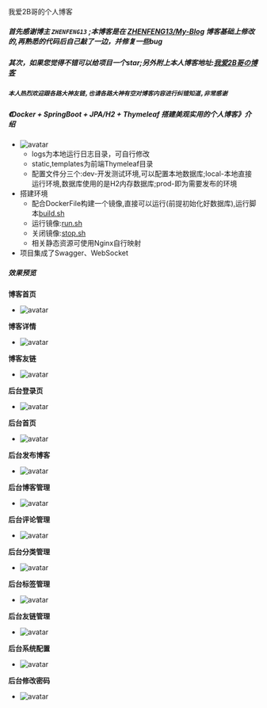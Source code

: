 

我爱2B哥的个人博客

##### 首先感谢博主 ``ZHENFENG13`` ;本博客是在 [ZHENFENG13/My-Blog](https://github.com/ZHENFENG13/My-Blog) 博客基础上修改的,再熟悉的代码后自己敲了一边，并修复一些bug

##### 其次，如果您觉得不错可以给项目一个star;另外附上本人博客地址:[我爱2B哥の博客](http://blog.yeming.org.cn")
##### ``本人热烈欢迎跟各路大神友链,也请各路大神有空对博客内容进行纠错知道,非常感谢``

##### 《Docker + SpringBoot + JPA/H2 + Thymeleaf 搭建美观实用的个人博客》介绍
+ ![avatar](/initStaticFile/md-images/项目配置文件结构.png)
   - logs为本地运行日志目录，可自行修改
   - static,templates为前端Thymeleaf目录
   - 配置文件分三个:dev-开发测试环境,可以配置本地数据库;local-本地直接运行环境,数据库使用的是H2内存数据库;prod-即为需要发布的环境
+ 搭建环境
   - 配合DockerFile构建一个镜像,直接可以运行(前提初始化好数据库),运行脚本[build.sh](file://initStaticFile/md-images/build.sh)
   - 运行镜像:[run.sh](file://initStaticFile/md-images/run.sh)
   - 关闭镜像:[stop.sh](file://initStaticFile/md-images/stop.sh)
   - 相关静态资源可使用Nginx自行映射
+ 项目集成了Swagger、WebSocket
   
##### 效果预览

**博客首页**

- ![avatar](/initStaticFile/md-images/博客-首页.png)

**博客详情**

- ![avatar](/initStaticFile/md-images/博客-详情.png)

**博客友链**

- ![avatar](/initStaticFile/md-images/博客-友链.png)

**后台登录页**

- ![avatar](/initStaticFile/md-images/后台-登陆.png)

**后台首页**

- ![avatar](/initStaticFile/md-images/后台-首页.png)

**后台发布博客**

- ![avatar](/initStaticFile/md-images/后台-发布博客.png)

**后台博客管理**

- ![avatar](/initStaticFile/md-images/后台-博客管理.png)

**后台评论管理**

- ![avatar](/initStaticFile/md-images/后台-评论管理.png)

**后台分类管理**

- ![avatar](/initStaticFile/md-images/后台-分类管理.png)

**后台标签管理**

- ![avatar](/initStaticFile/md-images/后台-标签管理.png)

**后台友链管理**

- ![avatar](/initStaticFile/md-images/后台-友链管理.png)

**后台系统配置**

- ![avatar](/initStaticFile/md-images/后台-系统配置.png)

**后台修改密码**

- ![avatar](/initStaticFile/md-images/后台-修改密码.png)